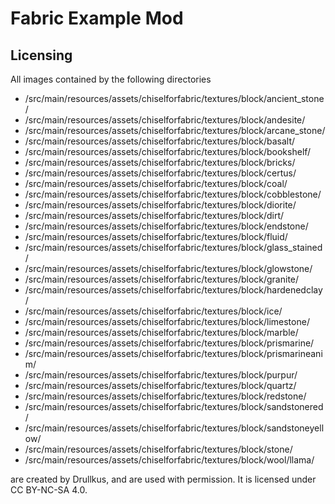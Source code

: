 # Fabric Example Mod

## Licensing

All images contained by the following directories

- /src/main/resources/assets/chiselforfabric/textures/block/ancient_stone/
- /src/main/resources/assets/chiselforfabric/textures/block/andesite/
- /src/main/resources/assets/chiselforfabric/textures/block/arcane_stone/
- /src/main/resources/assets/chiselforfabric/textures/block/basalt/
- /src/main/resources/assets/chiselforfabric/textures/block/bookshelf/
- /src/main/resources/assets/chiselforfabric/textures/block/bricks/
- /src/main/resources/assets/chiselforfabric/textures/block/certus/
- /src/main/resources/assets/chiselforfabric/textures/block/coal/
- /src/main/resources/assets/chiselforfabric/textures/block/cobblestone/
- /src/main/resources/assets/chiselforfabric/textures/block/diorite/
- /src/main/resources/assets/chiselforfabric/textures/block/dirt/
- /src/main/resources/assets/chiselforfabric/textures/block/endstone/
- /src/main/resources/assets/chiselforfabric/textures/block/fluid/
- /src/main/resources/assets/chiselforfabric/textures/block/glass_stained/
- /src/main/resources/assets/chiselforfabric/textures/block/glowstone/
- /src/main/resources/assets/chiselforfabric/textures/block/granite/
- /src/main/resources/assets/chiselforfabric/textures/block/hardenedclay/
- /src/main/resources/assets/chiselforfabric/textures/block/ice/
- /src/main/resources/assets/chiselforfabric/textures/block/limestone/
- /src/main/resources/assets/chiselforfabric/textures/block/marble/
- /src/main/resources/assets/chiselforfabric/textures/block/prismarine/
- /src/main/resources/assets/chiselforfabric/textures/block/prismarineanim/
- /src/main/resources/assets/chiselforfabric/textures/block/purpur/
- /src/main/resources/assets/chiselforfabric/textures/block/quartz/
- /src/main/resources/assets/chiselforfabric/textures/block/redstone/
- /src/main/resources/assets/chiselforfabric/textures/block/sandstonered/
- /src/main/resources/assets/chiselforfabric/textures/block/sandstoneyellow/
- /src/main/resources/assets/chiselforfabric/textures/block/stone/
- /src/main/resources/assets/chiselforfabric/textures/block/wool/llama/

are created by Drullkus, and are used with permission. It is licensed under CC BY-NC-SA 4.0.
